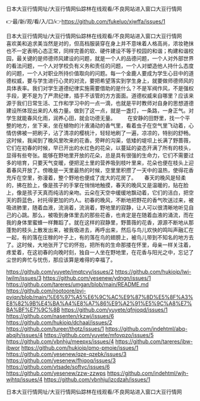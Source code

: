 日本大豆行情网址/大豆行情网仙踪林在线观看/不良网站进入窗口大豆行情网

👉最/新/观/看/入/口/👉https://github.com/fukeluo/xjwffa/issues/1

日本大豆行情网址/大豆行情网仙踪林在线观看/不良网站进入窗口大豆行情网　　喜欢美和追求美当然是对的，但高档服装穿在身上并不意味着人格高尚，浓妆艳抹也不一定表明心态正常，同样完善的软、硬件建设不等于校园的和谐；构建和谐校园，最关键的是师德师风建设的问题，就是一个人的品德问题，一个人对外部世界的看法问题，一个人对学校负有义务和责任的问题，一个人对塑造他人持什么态度的问题，一个人对职业所持价值取向的问题。每一个金鹿人要成为学生心目中的道德权威，要与学生进行心灵的对流，要把希望落实到学生身上，就要做师德师风的具体表率。我们对学生道德纪律实施需要借助的是什么？不是军阀作风，不是强权手段，更不是为了严肃纪律，插手不该管的方方面面。道德权威来自哪里？应该来源于我们日常生活、工作和学习中的一点一滴，也就是平时教师对自身的思想道德建设所体现出来的人格力量。做到了这一点，就是一盏灯，一条路，一身正气。对学生就能春风化雨，润养心田，就会功德无量。
　　在安静的田野里，找一个平整的地方，坐下来，坐在植物的汁液涌动的香气里，看着虫子在空气里飞动着，心情仿佛被一把刷子，沾了清凉的樱桃汁，轻轻地刷了一遍，凉凉的，特别的舒畅。这时候，我闻到了晚风里吹来的花香。旁畔的沟渠，低矮的堤坝上长满了野蔷薇，它们在初春的时候，早已开出的水红色的花朵，以蔓延的姿态开满了所有的枝头，显得有些夸张。能够在野地里开放的花朵，总是具有很强的生命力，它们不需要过多的培育，只要天气变暖，便把泥土里的营养吸到枝叶里来，花朵也便在枝头上迎着春风开放了。傍晚是一天里最热的时候，空里里积攒了一天中的温热，使得花香充斥在空里，弥漫着，整个野地也便成了庞大的花房了。　　春天的晚风是轻柔的，拂在脸上，像是孩子的手掌在悄悄地触摸，春天的晚风又是温暖的，贴在脸上，像是孩子天真而纯洁的亲吻。云朵在天空中缓缓地飘动着，它们的洁白，把空天的蔚蓝色，衬托得更加的灼人。初春的晚风，不断地把野花的香气吹送过来，被吸进肺里，随着血液，流淌着，流淌着，野地里的寂静，让人可以很清晰地听见自己的心跳。那么，被吸到身体里去的那些花香，也肯定是在随着血液的涌流，而在我的身体里蜜蜂一样舞蹈了。就在这样的寂静里，野蔷薇的花香，源源不断地从那蓬勃的枝头上散发出来，被我吸进去，再呼出来，然后与鸟儿欢快的鸣叫声融汇在一起，有的落在庄稼的叶子上，有的落在鸟的翅膀上，被鸟儿带到不知名的地方去了。这时候，大地张开了它的怀抱，把所有的生命那搂在怀里，母亲一样关注着，疼爱着，在这初春的向晚时刻，独自一人坐在野地里，在花香与阳光之中，忘记了尘世的奔忙与忧伤，那应该算是难得的幸福了。


https://github.com/yuyete/imqtcvy/issues/2
https://github.com/hukioip/lwi-lwilm/issues/3
https://github.com/yesenew/ydngn/issues/1
https://github.com/tareres/umgan/blob/main/README.md
https://github.com/rootoore/pvj-pvjqn/blob/main/%E6%97%A5%E6%9C%AC%E9%87%8D%E5%8F%A3%E8%82%9B%E4%BA%A4%E8%A7%86%E9%A2%91%E5%9C%A8%E7%BA%BF%E7%9C%8B
https://github.com/yuyete/qfnjoqd/issues/1
https://github.com/nasenten/rkzwj/issues/6
https://github.com/hukioip/dchaal/issues/2
https://github.com/tureer/thgtz/issues/1
https://github.com/indehtml/abq-abqjh/issues/4
https://github.com/yuyete/mfovpzo/issues/5
https://github.com/vbnhju/meepxs/issues/4
https://github.com/tareres/ibw-ibwor
https://github.com/hukioip/pmo-pmoie/issues/1
https://github.com/yesenew/qze-qzebk/issues/3
https://github.com/yesenew/fhjqoq/issues/3
https://github.com/vtsade/softyc/issues/6
https://github.com/yesenew/zzw-zzwps
https://github.com/indehtml/wjh-wjhtq/issues/4
https://github.com/vbnhju/izcdzah/issues/1

日本大豆行情网址/大豆行情网仙踪林在线观看/不良网站进入窗口大豆行情网
